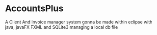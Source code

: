 # AccountsPlus
 A Client And Invoice manager system gonna be made within eclipse with java, javaFX FXML and SQLite3 managing a local db file
